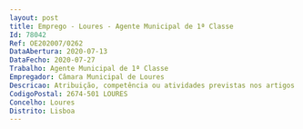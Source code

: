 ```yaml
--- 
layout: post
title: Emprego - Loures - Agente Municipal de 1ª Classe
Id: 78042
Ref: OE202007/0262
DataAbertura: 2020-07-13
DataFecho: 2020-07-27
Trabalho: Agente Municipal de 1ª Classe
Empregador: Câmara Municipal de Loures
Descricao: Atribuição, competência ou atividades previstas nos artigos 6.º e 44.º do Regulamento da Estrutura Orgânica da Câmara Municipal de Loures.
CodigoPostal: 2674-501 LOURES
Concelho: Loures
Distrito: Lisboa
--- 
```

